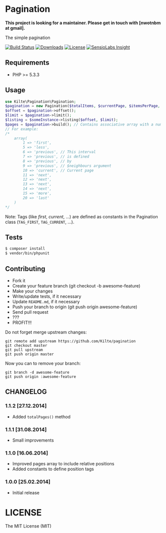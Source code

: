 # Pagination

**This project is looking for a maintainer. Please get in touch with [nwotnbm at gmail].**

The simple pagination

[![Build Status](https://img.shields.io/travis/Kilte/pagination.svg?style=flat-square)](https://travis-ci.org/Kilte/pagination)
[![Downloads](https://img.shields.io/packagist/dt/kilte/pagination.svg?style=flat-square)](https://packagist.org/packages/kilte/pagination)
[![License](https://img.shields.io/packagist/l/kilte/pagination.svg?style=flat-square)](http://opensource.org/licenses/MIT)
[![SensioLabs Insight](https://img.shields.io/sensiolabs/i/fd98f4ee-e07d-40d8-b25a-7b8b0e59ca3b.svg?style=flat-square)](https://insight.sensiolabs.com/projects/fd98f4ee-e07d-40d8-b25a-7b8b0e59ca3b)

## Requirements

- PHP >= 5.3.3

## Usage

```php
use Kilte\Pagination\Pagination;
$pagination = new Pagination($totalItems, $currentPage, $itemsPerPage, $neighbours);
$offset = $pagination->offset();
$limit = $pagination->limit();
$listing = $someInstance->listing($offset, $limit);
$pages = $pagination->build(); // Contains associative array with a numbers of a pages
// For example:
/*
    array(
        1 => 'first',
        5 => 'less',
        6 => 'previous', // This interval
        7 => 'previous', // is defined
        8 => 'previous', // by
        9 => 'previous', // $neighbours argument
        10 => 'current', // Current page
        11 => 'next',
        12 => 'next',
        13 => 'next',
        14 => 'next',
        15 => 'more',
        20 => 'last'
    )
*/
```

Note: Tags (like *first*, *current*, ...) are defined as constants in the Pagination class
(```TAG_FIRST```, ```TAG_CURRENT```, ...).

## Tests

```bash
$ composer install
$ vendor/bin/phpunit
```

## Contributing

- Fork it
- Create your feature branch (git checkout -b awesome-feature)
- Make your changes
- Write/update tests, if it necessary
- Update `README.md`, if it necessary
- Push your branch to origin (git push origin awesome-feature)
- Send pull request
- ???
- PROFIT!!!

Do not forget merge upstream changes:

    git remote add upstream https://github.com/Kilte/pagination
    git checkout master
    git pull upstream
    git push origin master

Now you can to remove your branch:

    git branch -d awesome-feature
    git push origin :awesome-feature

## CHANGELOG

### 1.1.2 \[27.12.2014\]

- Added `totalPages()` method

### 1.1.1 \[31.08.2014\]

- Small improvements

### 1.1.0 \[16.06.2014\]

- Improved pages array to include relative positions
- Added constants to define position tags

### 1.0.0 \[25.02.2014\]

- Initial release

# LICENSE

The MIT License (MIT)
